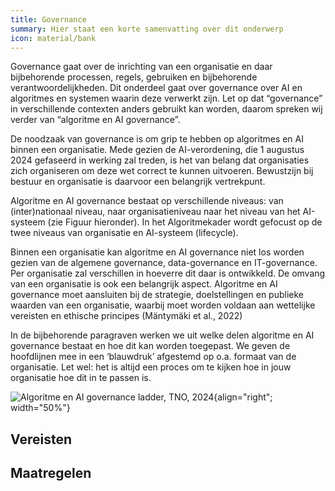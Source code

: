 ```yaml
---
title: Governance
summary: Hier staat een korte samenvatting over dit onderwerp
icon: material/bank
---
```


Governance gaat over de inrichting van een organisatie en daar bijbehorende processen, regels, gebruiken en bijbehorende verantwoordelijkheden. Dit onderdeel gaat over governance over AI en algoritmes en systemen waarin deze verwerkt zijn. Let op dat “governance” in verschillende contexten anders gebruikt kan worden, daarom spreken wij verder van  “algoritme en AI governance”. 

De noodzaak van governance is om grip te hebben op algoritmes en AI binnen een organisatie. Mede gezien de AI-verordening, die 1 augustus 2024 gefaseerd in werking zal treden, is het van belang dat organisaties zich organiseren om deze wet correct te kunnen uitvoeren. Bewustzijn bij bestuur en organisatie is daarvoor een belangrijk vertrekpunt.  

Algoritme en AI governance bestaat op verschillende niveaus: van (inter)nationaal niveau, naar organisatieniveau naar het niveau van het AI-systeem (zie Figuur hieronder). In het Algoritmekader wordt gefocust op de twee niveaus van organisatie en AI-systeem (lifecycle).

Binnen een organisatie kan algoritme en AI governance niet los worden gezien van de algemene governance, data-governance en IT-governance. Per organisatie zal verschillen in hoeverre dit daar is ontwikkeld. De omvang van een organisatie is ook een belangrijk aspect. Algoritme en AI governance moet aansluiten bij de strategie, doelstellingen en publieke waarden van een organisatie, waarbij moet worden voldaan aan wettelijke vereisten en ethische principes  (Mäntymäki et al., 2022) 

In de bijbehorende paragraven werken we uit welke delen algoritme en AI governance bestaat en hoe dit kan worden toegepast. We geven de hoofdlijnen mee in een ‘blauwdruk’ afgestemd op o.a. formaat van de organisatie. Let wel: het is altijd een proces om te kijken hoe in jouw organisatie hoe dit in te passen is. 



![Algoritme en AI governance ladder, TNO, 2024](https://github.com/user-attachments/assets/b7a237be-6caf-4266-910b-5fd05f4dc93b){align="right"; width="50%"}



## Vereisten

<!-- list_vereisten_1 bouwblok/governance -->

## Maatregelen

<!-- list_maatregelen_1 bouwblok/governance -->
